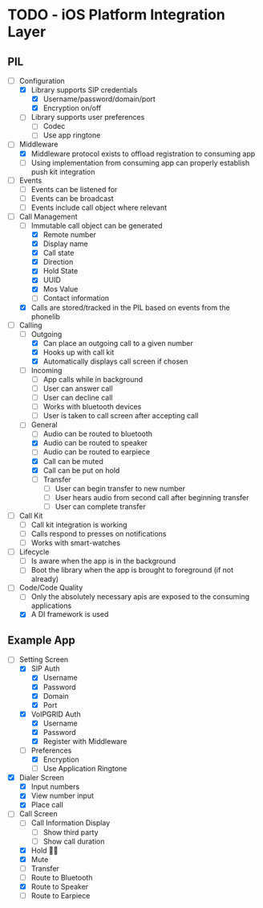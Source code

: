 # TODO - iOS Platform Integration Layer

## PIL
- [ ] Configuration
  - [x] Library supports SIP credentials
    - [x] Username/password/domain/port
    - [x] Encryption on/off
  - [ ] Library supports user preferences
    - [ ] Codec
    - [ ] Use app ringtone
- [ ] Middleware
  - [x] Middleware protocol exists to offload registration to consuming app
  - [ ] Using implementation from consuming app can properly establish push kit integration
- [ ] Events
  - [ ] Events can be listened for
  - [ ] Events can be broadcast
  - [ ] Events include call object where relevant
- [ ] Call Management
  - [ ] Immutable call object can be generated
    - [x] Remote number
    - [x] Display name
    - [x] Call state
    - [x] Direction
    - [x] Hold State 
    - [x] UUID
    - [x] Mos Value
    - [ ] Contact information
  - [x] Calls are stored/tracked in the PIL based on events from the phonelib
- [ ] Calling
  - [ ] Outgoing
    - [x] Can place an outgoing call to a given number
    - [x] Hooks up with call kit
    - [x] Automatically displays call screen if chosen
  - [ ] Incoming
    - [ ] App calls while in background
    - [ ] User can answer call
    - [ ] User can decline call
    - [ ] Works with bluetooth devices
    - [ ] User is taken to call screen after accepting call
  - [ ] General
    - [ ] Audio can be routed to bluetooth
    - [x] Audio can be routed to speaker
    - [ ] Audio can be routed to earpiece
    - [x] Call can be muted
    - [x] Call can be put on hold
    - [ ] Transfer
      - [ ] User can begin transfer to new number
      - [ ] User hears audio from second call after beginning transfer
      - [ ] User can complete transfer
- [ ] Call Kit
  - [ ] Call kit integration is working
  - [ ] Calls respond to presses on notifications
  - [ ] Works with smart-watches
- [ ] Lifecycle
  - [ ] Is aware when the app is in the background
  - [ ] Boot the library when the app is brought to foreground (if not already)
- [ ] Code/Code Quality
  - [ ] Only the absolutely necessary apis are exposed to the consuming applications
  - [x] A DI framework is used
  
## Example App
- [ ] Setting Screen
  - [x] SIP Auth
    - [x] Username
    - [x] Password
    - [x] Domain
    - [x] Port
  - [x] VoIPGRID Auth
      - [x] Username
      - [x] Password
      - [x] Register with Middleware
  - [ ] Preferences
      - [x] Encryption
      - [ ] Use Application Ringtone 
- [x] Dialer Screen
  - [x] Input numbers
  - [x] View number input
  - [x] Place call
- [ ] Call Screen
    - [ ] Call Information Display
      - [ ] Show third party
      - [ ] Show call duration  
    - [x] Hold 💎👐
    - [x] Mute
    - [ ] Transfer
    - [ ] Route to Bluetooth
    - [x] Route to Speaker
    - [ ] Route to Earpiece
